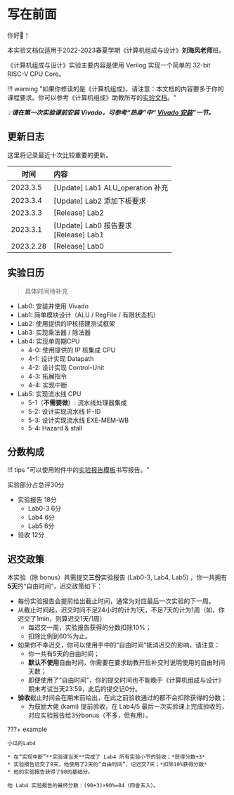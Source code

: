 # 写在前面

你好👋！

本实验文档仅适用于2022-2023春夏学期《计算机组成与设计》**刘海风老师**班。

《计算机组成与设计》实验主要内容是使用 Verilog 实现一个简单的 32-bit RISC-V CPU Core。

!!! warning "如果你修读的是《计算机组成》，请注意：本文档的内容要多于你的课程要求。你可以参考《计算机组成》助教所写的[实验文档](https://artessay.github.io/ZJU-Computer-Organization-Lab-2023/)。"

💡***请在第一次实验课前安装 Vivado，可参考“热身”中“ [Vivado 安装](./warmup/Vivado_installation/)”一节。***

## 更新日志

这里将记录最近十次比较重要的更新。

| 时间 | 内容 |
| --- | :------------------------------------ |
| 2023.3.5 | [Update] Lab1 ALU_operation 补充 |
| 2023.3.4 | [Update] Lab2 添加下板要求 |
| 2023.3.3 | [Release] Lab2 |
| 2023.3.1 | [Update] Lab0 报告要求 <br> [Release] Lab1 |
| 2023.2.28 | [Release] Lab0 |


## 实验日历

> 具体时间待补充

* Lab0: 安装并使用 Vivado
* Lab1: 简单模块设计（ALU / RegFile / 有限状态机）
* Lab2: 使用提供的IP核搭建测试框架
* Lab3: 实现乘法器 / 除法器
* Lab4: 实现单周期CPU
    * 4-0: 使用提供的 IP 核集成 CPU
    * 4-1: 设计实现 Datapath
    * 4-2: 设计实现 Control-Unit
    * 4-3: 拓展指令
    * 4-4: 实现中断
* Lab5: 实现流水线 CPU
    * 5-1（**不需要做**）: 流水线处理器集成
    * 5-2: 设计实现流水线 IF-ID
    * 5-3: 设计实现流水线 EXE-MEM-WB
    * 5-4: Hazard & stall

## 分数构成

!!! tips "可以使用附件中的[实验报告模板](./attachment/计组实验报告模板.zip)书写报告。"

实验部分占总评30分

* 实验报告 18分
    * Lab0-3 6分
    * Lab4 6分
    * Lab5 6分
* 验收 12分

## 迟交政策

本实验（除 bonus）共需提交**三份**实验报告 (Lab0-3, Lab4, Lab5) ，你一共拥有**5天**的“自由时间”，迟交政策如下：

* 每份实验报告会提前给出截止时间，通常为对应最后一次实验的下一周。
* 从截止时间起，迟交时间不足24小时的计为1天，不足7天的计为1周（如，你迟交了1min，则算迟交1天/1周）
    * 每迟交一周，实验报告获得的分数扣除10%；
    * 扣除比例到60%为止。
* 如果你不幸迟交，你可以使用手中的“自由时间”抵消迟交的影响，请注意：
    * 你一共有5天的自由时间；
    * **默认不使用**自由时间，你需要在要求助教开启补交时说明使用的自由时间天数；
    * 即便使用了“自由时间”，你的提交时间也不能晚于《计算机组成与设计》期末考试当天23:59，此后的提交记0分。
* **验收**截止时间会在期末前给出，在此之前验收通过的都不会扣除获得的分数；
    * 为鼓励大佬 (kami) 提前验收，在 Lab4/5 最后一次实验课上完成验收的，对应实验报告给3分bonus（不多，但有用）。

???+ example

    小瓜的Lab4

    * 在“实现中断”**实验课当天**完成了 Lab4 所有实验小节的验收；*获得分数+3*
    * 实验报告迟交了9天，他使用了2天的“自由时间”，记迟交7天；*扣除10%获得分数*
    * 他的实验报告获得了90的基础分。

    他 Lab4 实验报告的最终分数：(90+3)×90%=84（四舍五入）。
